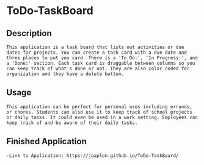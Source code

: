 # ToDo-TaskBoard
<!-- Link to deployed application -->
<!-- Screenshot of finished application -->

## Description

    This application is a task board that lists out activities or due dates for projects. You can create a task card with a due date and three places to put you card. There is a 'To Do:', 'In Progress:', and a 'Done:' section. Each task card is draggable between columns so you can keep track of what's done or not. They are also color coded for organization and they have a delete button.

## Usage

    This application can be perfect for personal uses including errands, or chores. Students can also use it to keep track of school projects or daily tasks. It could even be used in a work setting. Employees can keep track of and be aware of their daily tasks.

## Finished Application 

    -Link to Application: https://joaplon.github.io/ToDo-TaskBoard/

